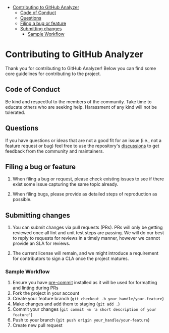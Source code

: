 <!-- START doctoc generated TOC please keep comment here to allow auto update -->
<!-- DON'T EDIT THIS SECTION, INSTEAD RE-RUN doctoc TO UPDATE -->

- [Contributing to GitHub Analyzer](#contributing-to-github-analyzer)
  - [Code of Conduct](#code-of-conduct)
  - [Questions](#questions)
  - [Filing a bug or feature](#filing-a-bug-or-feature)
  - [Submitting changes](#submitting-changes)
    - [Sample Workflow](#sample-workflow)

<!-- END doctoc generated TOC please keep comment here to allow auto update -->

# Contributing to GitHub Analyzer

Thank you for contributing to GitHub Analyzer! Below you can find some core
guidelines for contributing to the project.

## Code of Conduct

Be kind and respectful to the members of the community. Take time to educate
others who are seeking help. Harassment of any kind will not be tolerated.

## Questions

If you have questions or ideas that are not a good fit for an issue
(i.e., not a feature request or bug) feel free to use the repository's [discussions](https://github.com/crashappsec/github-analyzer/discussions) to get feedback from the community and maintainers.

## Filing a bug or feature

1. When filing a bug or request, please check existing issues to see if there
   exist some issue capturing the same topic already.

1. When filing bugs, please provide as detailed steps of reproduction as possible.

## Submitting changes

1. You can submit changes via pull requests (PRs). PRs will only be getting reviewed
   once all lint and unit test steps are passing. We will do our best to reply
   to requests for reviews in a timely manner, however we cannot provide an SLA
   for reviews.

1. The current license will remain, and we might introduce a requirement for
   contributors to sign a CLA once the project matures.

### Sample Workflow

1. Ensure you have [pre-commit](https://pre-commit.com/) installed as it will be used for formatting and linting during PRs
1. Fork the project in your account
1. Create your feature branch (`git checkout -b your_handle/your-feature`)
1. Make changes and add them to staging (`git add .`)
1. Commit your changes (`git commit -m 'a short description of your feature'`)
1. Push to your branch (`git push origin your_handle/your-feature`)
1. Create new pull request
